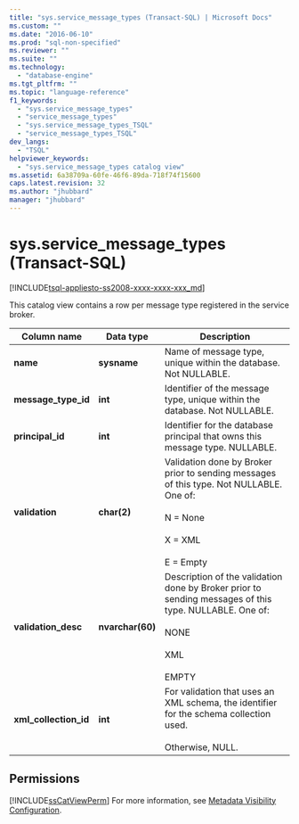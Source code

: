 ```yaml
---
title: "sys.service_message_types (Transact-SQL) | Microsoft Docs"
ms.custom: ""
ms.date: "2016-06-10"
ms.prod: "sql-non-specified"
ms.reviewer: ""
ms.suite: ""
ms.technology: 
  - "database-engine"
ms.tgt_pltfrm: ""
ms.topic: "language-reference"
f1_keywords: 
  - "sys.service_message_types"
  - "service_message_types"
  - "sys.service_message_types_TSQL"
  - "service_message_types_TSQL"
dev_langs: 
  - "TSQL"
helpviewer_keywords: 
  - "sys.service_message_types catalog view"
ms.assetid: 6a38709a-60fe-46f6-89da-718f74f15600
caps.latest.revision: 32
ms.author: "jhubbard"
manager: "jhubbard"
---
```

# sys.service_message_types (Transact-SQL)
[!INCLUDE[tsql-appliesto-ss2008-xxxx-xxxx-xxx_md](../../database-engine/configure/windows/includes/tsql-appliesto-ss2008-xxxx-xxxx-xxx-md.md)]

  This catalog view contains a row per message type registered in the service broker.
  
|Column name|Data type|Description|  
|-----------------|---------------|-----------------|  
|**name**|**sysname**|Name of message type, unique within the database. Not NULLABLE.|  
|**message_type_id**|**int**|Identifier of the message type, unique within the database. Not NULLABLE.|  
|**principal_id**|**int**|Identifier for the database principal that owns this message type. NULLABLE.|  
|**validation**|**char(2)**|Validation done by Broker prior to sending messages of this type. Not NULLABLE. One of:<br /><br /> N = None<br /><br /> X = XML<br /><br /> E = Empty|  
|**validation_desc**|**nvarchar(60)**|Description of the validation done by Broker prior to sending messages of this type. NULLABLE. One of:<br /><br /> NONE<br /><br /> XML<br /><br /> EMPTY|  
|**xml_collection_id**|**int**|For validation that uses an XML schema, the identifier for the schema collection used.<br /><br /> Otherwise, NULL.|  
  
## Permissions  
 [!INCLUDE[ssCatViewPerm](../../relational-databases/system-catalog-views/includes/sscatviewperm-md.md)] For more information, see [Metadata Visibility Configuration](../../relational-databases/security/metadata-visibility-configuration.md).  
  
  